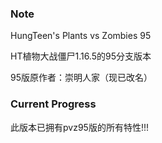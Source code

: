 
### Note
HungTeen's Plants vs Zombies 95

HT植物大战僵尸1.16.5的95分支版本

95版原作者：崇明人家（现已改名）

### Current Progress

此版本已拥有pvz95版的所有特性!!!

